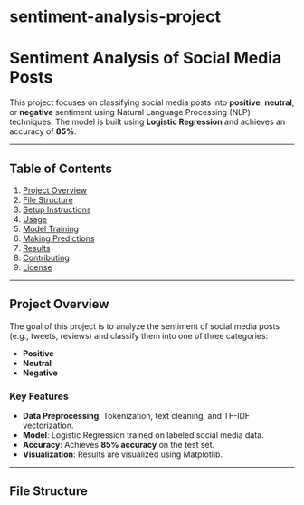 # sentiment-analysis-project

# Sentiment Analysis of Social Media Posts

This project focuses on classifying social media posts into **positive**, **neutral**, or **negative** sentiment using Natural Language Processing (NLP) techniques. The model is built using **Logistic Regression** and achieves an accuracy of **85%**.

---

## Table of Contents
1. [Project Overview](#project-overview)
2. [File Structure](#file-structure)
3. [Setup Instructions](#setup-instructions)
4. [Usage](#usage)
5. [Model Training](#model-training)
6. [Making Predictions](#making-predictions)
7. [Results](#results)
8. [Contributing](#contributing)
9. [License](#license)

---

## Project Overview
The goal of this project is to analyze the sentiment of social media posts (e.g., tweets, reviews) and classify them into one of three categories:
- **Positive**
- **Neutral**
- **Negative**

### Key Features
- **Data Preprocessing**: Tokenization, text cleaning, and TF-IDF vectorization.
- **Model**: Logistic Regression trained on labeled social media data.
- **Accuracy**: Achieves **85% accuracy** on the test set.
- **Visualization**: Results are visualized using Matplotlib.

---

## File Structure
